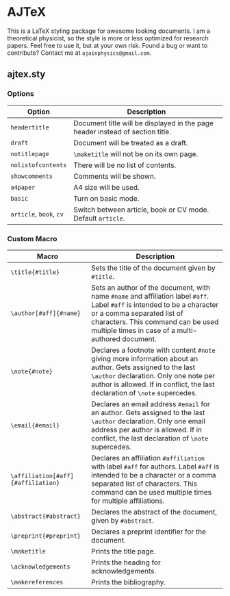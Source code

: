 # AJTeX

This is a LaTeX styling package for awesome looking documents. I am a theoretical physicist, so the style is more or less optimized for research papers. Feel free to use it, but at your own risk. Found a bug or want to contribute? Contact me at `ajainphysics@gmail.com`.


## ajtex.sty

### Options

Option | Description 
--- | --- 
`headertitle` | Document title will be displayed in the page header instead of section title.
`draft` | Document will be treated as a draft.
`notitlepage` | `\maketitle` will not be on its own page.
`nolistofcontents` | There will be no list of contents.
`showcomments` | Comments will be shown.
`a4paper` | A4 size will be used.
`basic` | Turn on basic mode.
`article`, `book`, `cv` | Switch between article, book or CV mode. Default `article`.

### Custom Macro

Macro | Description
--- | ---
`\title{#title}` | Sets the title of the document given by `#title`.
`\author[#aff]{#name}` | Sets an author of the document, with name `#name` and affiliation label `#aff`. Label `#aff` is intended to be a character or a comma separated list of characters. This command can be used multiple times in case of a multi-authored document.
`\note{#note}` | Declares a footnote with content `#note` giving more information about an author. Gets assigned to the last `\author` declaration. Only one note per author is allowed. If in conflict, the last declaration of `\note` supercedes.
`\email{#email}` | Declares an email address `#email` for an author. Gets assigned to the last `\author` declaration. Only one email address per author is allowed. If in conflict, the last declaration of `\note` supercedes.
`\affiliation[#aff]{#affiliation}` | Declares an affiliation `#affiliation` with label `#aff` for authors. Label `#aff` is intended to be a character or a comma separated list of characters. This command can be used multiple times for multiple affiliations.
`\abstract{#abstract}` | Declares the abstract of the document, given by `#abstract`.
`\preprint{#preprint}` | Declares a preprint identifier for the document.
`\maketitle` | Prints the title page.
`\acknowledgements` | Prints the heading for acknowledgements.
`\makereferences` | Prints the bibliography.
